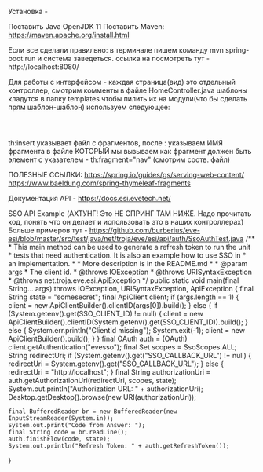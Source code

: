 Установка - 

Поставить Java OpenJDK 11
Поставить Maven: https://maven.apache.org/install.html

Если все сделали правильно: в терминале пишем команду mvn spring-boot:run и система заведеться. ссылка на посмотреть тут - http://localhost:8080/

Для работы с интерфейсом - 
каждая страница(вид) это отдельный контроллер, смотрим комменты в файле HomeController.java
шаблоны кладутся в папку templates
чтобы пилить их на модули(что бы сделать прям шаблон-шаблон) используем следующее:
<header th:insert="./fragments/navbar.html :: nav"> </header>
th:insert указывает файл с фрагментов, после : указываем ИМЯ фрагмента
в файле КОТОРЫЙ мы вызываем как фрагмент должен быть элемент с указателем - 
th:fragment="nav" (смотрим соотв. файл)


ПОЛЕЗНЫЕ ССЫЛКИ:
https://spring.io/guides/gs/serving-web-content/
https://www.baeldung.com/spring-thymeleaf-fragments

Документация API - 
https://docs.esi.evetech.net/


SSO API Example (АХТУНГ! Это НЕ СПРИНГ ТАМ НИЖЕ. Надо прочитать код, понять что он делает и использовать это в наших контроллерах)
Больше примеров тут - https://github.com/burberius/eve-esi/blob/master/src/test/java/net/troja/eve/esi/api/auth/SsoAuthTest.java
/**
    * This main method can be used to generate a refresh token to run the unit
    * tests that need authentication. It is also an example how to use SSO in
    * an implementation.
    *
    * More description is in the README.md
    *
    * @param args
    *            The client id.
    * @throws IOException
    * @throws URISyntaxException
    * @throws net.troja.eve.esi.ApiException
    */
public static void main(final String... args) throws IOException, URISyntaxException, ApiException {
    final String state = "somesecret";
    final ApiClient client;
    if (args.length == 1) {
        client = new ApiClientBuilder().clientID(args[0]).build();
    } else {
        if (System.getenv().get(SSO_CLIENT_ID) != null) {
            client = new ApiClientBuilder().clientID(System.getenv().get(SSO_CLIENT_ID)).build();
        } else {
            System.err.println("ClientId missing");
            System.exit(-1);
            client = new ApiClientBuilder().build();
        }
    }
    final OAuth auth = (OAuth) client.getAuthentication("evesso");
    final Set<String> scopes = SsoScopes.ALL;
    String redirectUri;
    if (System.getenv().get("SSO_CALLBACK_URL") != null) {
        redirectUri = System.getenv().get("SSO_CALLBACK_URL");
    } else {
        redirectUri = "http://localhost";
    }
    final String authorizationUri = auth.getAuthorizationUri(redirectUri, scopes, state);
    System.out.println("Authorization URL: " + authorizationUri);
    Desktop.getDesktop().browse(new URI(authorizationUri));

    final BufferedReader br = new BufferedReader(new InputStreamReader(System.in));
    System.out.print("Code from Answer: ");
    final String code = br.readLine();
    auth.finishFlow(code, state);
    System.out.println("Refresh Token: " + auth.getRefreshToken());
}